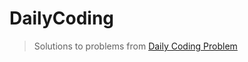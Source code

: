# DailyCoding

> Solutions to problems from [Daily Coding Problem](https://www.dailycodingproblem.com/)
